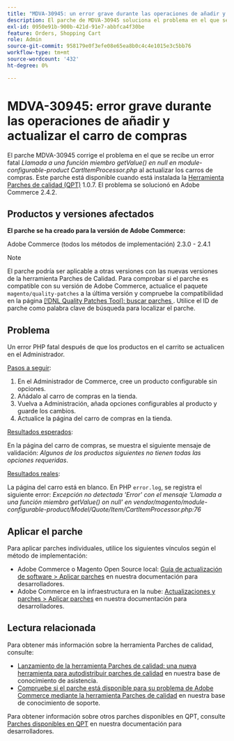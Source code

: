 ```yaml
---
title: "MDVA-30945: un error grave durante las operaciones de añadir y actualizar el carro de compras"
description: El parche de MDVA-30945 soluciona el problema en el que se produce un error grave *Call to a member function getValue() on null en module-configurable-product CartItemProcessor.php* al actualizar los carros de compras. Este parche está disponible cuando está instalada la [Quality Patches Tool (QPT)](/help/announcements/adobe-commerce-announcements/magento-quality-patches-released-new-tool-to-self-serve-quality-patches.md) 1.0.7. El problema se solucionó en Adobe Commerce 2.4.2.
exl-id: 0950e91b-900b-421d-91e7-abbfca4f30be
feature: Orders, Shopping Cart
role: Admin
source-git-commit: 958179e0f3efe08e65ea8b0c4c4e1015e3c5bb76
workflow-type: tm+mt
source-wordcount: '432'
ht-degree: 0%

---
```


# MDVA-30945: error grave durante las operaciones de añadir y actualizar el carro de compras

El parche MDVA-30945 corrige el problema en el que se recibe un error fatal *Llamada a una función miembro getValue() en null en module-configurable-product CartItemProcessor.php* al actualizar los carros de compras. Este parche está disponible cuando está instalada la [Herramienta Parches de calidad (QPT)](/help/announcements/adobe-commerce-announcements/magento-quality-patches-released-new-tool-to-self-serve-quality-patches.md) 1.0.7. El problema se solucionó en Adobe Commerce 2.4.2.

## Productos y versiones afectados

**El parche se ha creado para la versión de Adobe Commerce:**

Adobe Commerce (todos los métodos de implementación) 2.3.0 - 2.4.1

>[!NOTE]
>
>El parche podría ser aplicable a otras versiones con las nuevas versiones de la herramienta Parches de Calidad. Para comprobar si el parche es compatible con su versión de Adobe Commerce, actualice el paquete `magento/quality-patches` a la última versión y compruebe la compatibilidad en la página [[!DNL Quality Patches Tool]: buscar parches ](https://devdocs.magento.com/quality-patches/tool.html#patch-grid). Utilice el ID de parche como palabra clave de búsqueda para localizar el parche.

## Problema

Un error PHP fatal después de que los productos en el carrito se actualicen en el Administrador.

<u>Pasos a seguir</u>:

1. En el Administrador de Commerce, cree un producto configurable sin opciones.
1. Añádalo al carro de compras en la tienda.
1. Vuelva a Administración, añada opciones configurables al producto y guarde los cambios.
1. Actualice la página del carro de compras en la tienda.

<u>Resultados esperados</u>:

En la página del carro de compras, se muestra el siguiente mensaje de validación: *Algunos de los productos siguientes no tienen todas las opciones requeridas*.

<u>Resultados reales</u>:

La página del carro está en blanco. En PHP `error.log`, se registra el siguiente error: *Excepción no detectada &#39;Error&#39; con el mensaje &#39;Llamada a una función miembro getValue() on null&#39; en vendor/magento/module-configurable-product/Model/Quote/Item/CartItemProcessor.php:76*

## Aplicar el parche

Para aplicar parches individuales, utilice los siguientes vínculos según el método de implementación:

* Adobe Commerce o Magento Open Source local: [Guía de actualización de software > Aplicar parches](https://devdocs.magento.com/guides/v2.4/comp-mgr/patching/mqp.html) en nuestra documentación para desarrolladores.
* Adobe Commerce en la infraestructura en la nube: [Actualizaciones y parches > Aplicar parches](https://devdocs.magento.com/cloud/project/project-patch.html) en nuestra documentación para desarrolladores.

## Lectura relacionada

Para obtener más información sobre la herramienta Parches de calidad, consulte:

* [Lanzamiento de la herramienta Parches de calidad: una nueva herramienta para autodistribuir parches de calidad](/help/announcements/adobe-commerce-announcements/magento-quality-patches-released-new-tool-to-self-serve-quality-patches.md) en nuestra base de conocimiento de asistencia.
* [Compruebe si el parche está disponible para su problema de Adobe Commerce mediante la herramienta Parches de calidad](/help/support-tools/patches-available-in-qpt-tool/check-patch-for-magento-issue-with-magento-quality-patches.md) en nuestra base de conocimiento de soporte.

Para obtener información sobre otros parches disponibles en QPT, consulte [Parches disponibles en QPT](https://devdocs.magento.com/quality-patches/tool.html#patch-grid) en nuestra documentación para desarrolladores.
